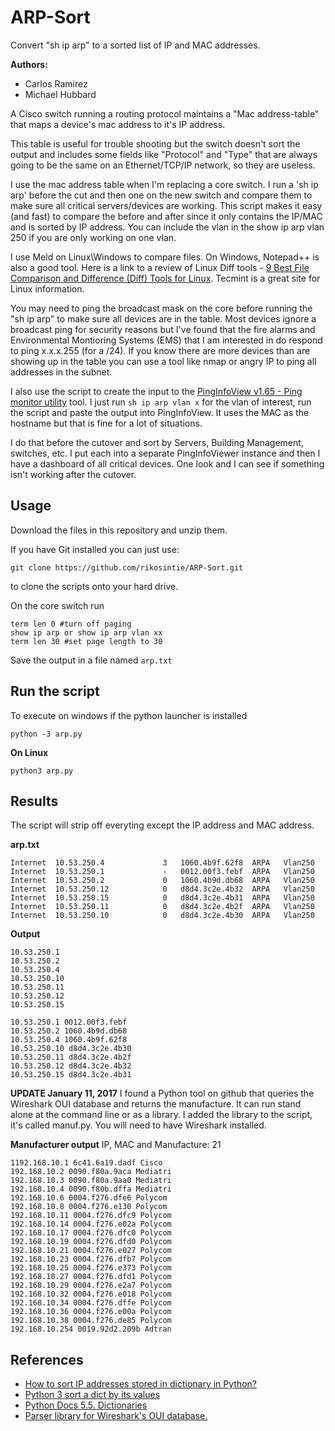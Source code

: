 # ARP-Sort
Convert "sh ip arp" to a sorted list of IP and MAC addresses.

**Authors:** 
* Carlos Ramirez
* Michael Hubbard

A Cisco switch running a routing protocol maintains a "Mac address-table" that maps a device's mac address to it's IP address.

This table is useful for trouble shooting but the switch doesn't sort the output and includes some fields like "Protocol" and "Type" that are always going to be the same on an Ethernet/TCP/IP network, so they are useless.

I use the mac address table when I'm replacing a core switch. I run a 'sh ip arp' before the cut and then one on the new switch and compare them to make sure all critical servers/devices are working. This script makes it easy (and fast) to compare the before and after since it only contains the IP/MAC and is sorted by IP address. You can include the vlan in the show ip arp vlan 250 if you are only working on one vlan.

I use Meld on Linux\Windows to compare files. On Windows, Notepad++ is also a good tool. Here is a link to a review of Linux Diff tools - [9 Best File Comparison and Difference (Diff) Tools for Linux](https://www.tecmint.com/best-linux-file-diff-tools-comparison/). Tecmint is a great site for Linux information.

You may need to ping the broadcast mask on the core before running the "sh ip arp" to make sure all devices are in the table. Most devices ignore a broadcast ping for security reasons but I've found that the fire alarms and Environmental Montioring Systems (EMS) that I am interested in do respond to ping x.x.x.255 (for a /24). If you know there are more devices than are showing up in the table you can use a tool like nmap or angry IP to ping all addresses in the subnet.

I also use the script to create the input to the [PingInfoView v1.65 - Ping monitor utility](http://www.nirsoft.net/utils/multiple_ping_tool.html) tool. I just run `sh ip arp vlan x` for the vlan of interest, run the script and paste the output into PingInfoView. It uses the MAC as the hostname but that is fine for a lot of situations.

I do that before the cutover and sort by Servers, Building Management, switches, etc. I put each into a separate PingInfoViewer instance and then I have a dashboard of all critical devices. One look and I can see if something isn't working after the cutover.


## Usage 

Download the files in this repository and unzip them. 

If you have Git installed you can just use:
```
git clone https://github.com/rikosintie/ARP-Sort.git
```
to clone the scripts onto your hard drive.

On the core switch run 
```
term len 0 #turn off paging
show ip arp or show ip arp vlan xx
term len 30 #set page length to 30
```

Save the output in a file named `arp.txt`


## Run the script ##
To execute on windows if the python launcher is installed
```
python -3 arp.py 
```
**On Linux**

```
python3 arp.py
```

## Results
The script will strip off everyting except the IP address and MAC address.

**arp.txt**
```
Internet  10.53.250.4             3   1060.4b9f.62f8  ARPA   Vlan250
Internet  10.53.250.1             -   0012.00f3.febf  ARPA   Vlan250
Internet  10.53.250.2             0   1060.4b9d.db68  ARPA   Vlan250
Internet  10.53.250.12            0   d8d4.3c2e.4b32  ARPA   Vlan250
Internet  10.53.250.15            0   d8d4.3c2e.4b31  ARPA   Vlan250
Internet  10.53.250.11            0   d8d4.3c2e.4b2f  ARPA   Vlan250
Internet  10.53.250.10            0   d8d4.3c2e.4b30  ARPA   Vlan250
```
**Output**
```
10.53.250.1
10.53.250.2
10.53.250.4
10.53.250.10
10.53.250.11
10.53.250.12
10.53.250.15
```
```
10.53.250.1 0012.00f3.febf
10.53.250.2 1060.4b9d.db68
10.53.250.4 1060.4b9f.62f8
10.53.250.10 d8d4.3c2e.4b30
10.53.250.11 d8d4.3c2e.4b2f
10.53.250.12 d8d4.3c2e.4b32
10.53.250.15 d8d4.3c2e.4b31
```
**UPDATE January 11, 2017**
I found a Python tool on github that queries the Wireshark OUI database and returns the manufacture. It can run stand alone at the command line or as a library. I added the library to the script, it's called manuf.py. You will need to have Wireshark installed.

**Manufacturer output** 
 IP, MAC and Manufacture: 21 
```
1192.168.10.1 6c41.6a19.dadf Cisco
192.168.10.2 0090.f80a.9aca Mediatri
192.168.10.3 0090.f80a.9aa0 Mediatri
192.168.10.4 0090.f80b.dffa Mediatri
192.168.10.6 0004.f276.dfe6 Polycom
192.168.10.8 0004.f276.e130 Polycom
192.168.10.11 0004.f276.dfc9 Polycom
192.168.10.14 0004.f276.e02a Polycom
192.168.10.17 0004.f276.dfc0 Polycom
192.168.10.19 0004.f276.dfd0 Polycom
192.168.10.21 0004.f276.e027 Polycom
192.168.10.23 0004.f276.dfb7 Polycom
192.168.10.25 0004.f276.e373 Polycom
192.168.10.27 0004.f276.dfd1 Polycom
192.168.10.29 0004.f276.e2a7 Polycom
192.168.10.32 0004.f276.e018 Polycom
192.168.10.34 0004.f276.dffe Polycom
192.168.10.36 0004.f276.e00a Polycom
192.168.10.38 0004.f276.de85 Polycom
192.168.10.254 0019.92d2.209b Adtran
```

## References ##
* [How to sort IP addresses stored in dictionary in Python?](https://stackoverflow.com/questions/6545023/how-to-sort-ip-addresses-stored-in-dictionary-in-python)
* [Python 3 sort a dict by its values](https://stackoverflow.com/questions/20944483/python-3-sort-a-dict-by-its-values)
* [Python Docs 5.5. Dictionaries](https://docs.python.org/3.3/tutorial/datastructures.html)
* [Parser library for Wireshark's OUI database.](https://github.com/coolbho3k/manuf)
